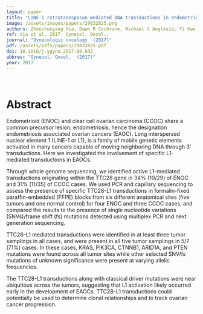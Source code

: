 ```yaml
---
layout: paper
title: "LINE-1 retrotransposon-mediated DNA transductions in endometriosis associated ovarian cancers."
image: /assets/images/papers/29032825.png
authors: Zhouchunyang Xia, Dawn R Cochrane, Michael S Anglesio, Yi Kan Wang, Tayyebeh Nazeran, Basile Tessier-Cloutier, Melissa K McConechy, Janine Senz, Amy Lum, Ali Bashashati, Sohrab P Shah, David G Huntsman
ref: Xia et al. 2017. Gynecol. Oncol..
journal: "Gynecologic oncology  (2017)"
pdf: /assets/pdfs/papers/29032825.pdf
doi: 10.1016/j.ygyno.2017.09.032
abbrev: "Gynecol. Oncol.  (2017)"
year: 2017
---
```


<br />
<div data-badge-popover="right" data-badge-type="donut" data-pmid="29032825" data-hide-no-mentions="true" class="altmetric-embed"></div>

# Abstract

Endometrioid (ENOC) and clear cell ovarian carcinoma (CCOC) share a common precursor lesion, endometriosis, hence the designation endometriosis associated ovarian cancers (EAOC). Long interspersed nuclear element 1 (LINE-1 or L1), is a family of mobile genetic elements activated in many cancers capable of moving neighboring DNA through 3' transductions. Here we investigated the involvement of specific L1-mediated transductions in EAOCs.

Through whole genome sequencing, we identified active L1-mediated transductions originating within the TTC28 gene in 34% (10/29) of ENOC and 31% (11/35) of CCOC cases. We used PCR and capillary sequencing to assess the presence of specific TTC28-L1 transductions in formalin-fixed paraffin-embedded (FFPE) blocks from six different anatomical sites (five tumors and one normal control) for four ENOC and three CCOC cases, and compared the results to the presence of single nucleotide variations (SNVs)/frame shift (fs) mutations detected using multiplex PCR and next generation sequencing.

TTC28-L1 mediated transductions were identified in at least three tumor samplings in all cases, and were present in all five tumor samplings in 5/7 (71%) cases. In these cases, KRAS, PIK3CA, CTNNB1, ARID1A, and PTEN mutations were found across all tumor sites while other selected SNV/fs mutations of unknown significance were present at varying allelic frequencies.

The TTC28-L1 transductions along with classical driver mutations were near ubiquitous across the tumors, suggesting that L1 activation likely occurred early in the development of EAOCs. TTC28-L1 transductions could potentially be used to determine clonal relationships and to track ovarian cancer progression.


